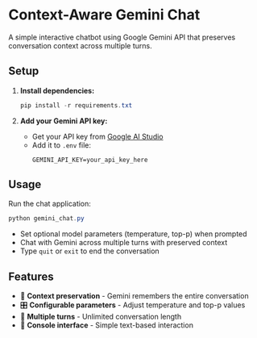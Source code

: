 # Context-Aware Gemini Chat

A simple interactive chatbot using Google Gemini API that preserves conversation context across multiple turns.

## Setup

1. **Install dependencies:**
   ```powershell
   pip install -r requirements.txt
   ```

2. **Add your Gemini API key:**
   - Get your API key from [Google AI Studio](https://makersuite.google.com/app/apikey)
   - Add it to `.env` file:
     ```
     GEMINI_API_KEY=your_api_key_here
     ```

## Usage

Run the chat application:
```powershell
python gemini_chat.py
```

- Set optional model parameters (temperature, top-p) when prompted
- Chat with Gemini across multiple turns with preserved context
- Type `quit` or `exit` to end the conversation

## Features

- 🤖 **Context preservation** - Gemini remembers the entire conversation
- 🎛️ **Configurable parameters** - Adjust temperature and top-p values
- 💬 **Multiple turns** - Unlimited conversation length
- 📝 **Console interface** - Simple text-based interaction

